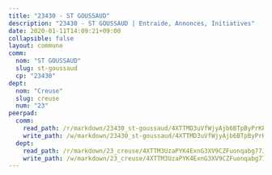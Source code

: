 ```yaml
---
title: "23430 - ST GOUSSAUD"
description: "23430 - ST GOUSSAUD | Entraide, Annonces, Initiatives"
date: 2020-01-11T14:09:21+09:00
collapsible: false
layout: commune
comm:
  nom: "ST GOUSSAUD"
  slug: st-goussaud
  cp: "23430"
dept:
  nom: "Creuse"
  slug: creuse
  num: "23"
peerpad:
  comm:
    read_path: /r/markdown/23430_st-goussaud/4XTTMD3uVfWjyAjb6BTpByPrKPbE7gE24bmvQnaVQR4vjib9o
    write_path: /w/markdown/23430_st-goussaud/4XTTMD3uVfWjyAjb6BTpByPrKPbE7gE24bmvQnaVQR4vjib9o-K3TgTj6ZDUjD9WAAPwsUZYJNwxF5Qh2VCjMoQHVsDJXmsPp8RhEwv79Bz7wGzG5fS5YJWMsZNmLsqiCBZHFncW4ZKP7MiZANjPzQHWDyYGWqk2fVg3KMdUsZz5Zr73tZCmnpzmPB
  dept:
    read_path: /r/markdown/23_creuse/4XTTM3UzaPYK4ExnG3XV9CZFuonqabg77JTNiqvJ5MQS23jj7
    write_path: /w/markdown/23_creuse/4XTTM3UzaPYK4ExnG3XV9CZFuonqabg77JTNiqvJ5MQS23jj7-K3TgUKE86JxR4JSYXC5aZe6fqBSBprUrmaVFUW2jmdnpHS2xDyA3bckVFWgGTEWFg2GMkYcK4FztBw3HJgWqQMWmUjaPRWNNPUiVES6qbqTDLs9pxQ3uHzULq9XSj5J8FTp6MDn1
---
```



